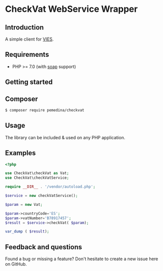 # CheckVat WebService Wrapper

## Introduction

A simple client for [VIES](https://ec.europa.eu/taxation_customs/business/vat/eu-vat-rules-topic/vies-vat-information-exchange-system-enquiries_en).


## Requirements

* PHP >= 7.0 (with [soap](http://se2.php.net/soap) support)

## Getting started


## Composer

```bash
$ composer require pemedina/checkvat
```

## Usage

The library can be included & used on any PHP application.

## Examples


``` php
<?php

use CheckVat\checkVat as Vat;
use CheckVat\checkVatService;

require __DIR__ . '/vendor/autoload.php';

$service = new checkVatService();

$param = new Vat;

$param->countryCode='ES';
$param->vatNumber='B78917457';
$result = $service->checkVat( $param);

var_dump ( $result);


```


## Feedback and questions

Found a bug or missing a feature? Don't hesitate to create a new issue here on GitHub.